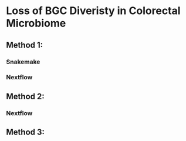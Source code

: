 # Loss of BGC Diveristy in Colorectal Microbiome

## Method 1:
### Snakemake

### Nextflow


## Method 2:
### Nextflow


## Method 3: 

